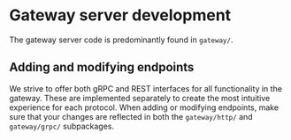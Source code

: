 # Gateway server development

The gateway server code is predominantly found in `gateway/`. 

## Adding and modifying endpoints

We strive to offer both gRPC and REST interfaces for all functionality in the gateway. These are implemented separately to create the most intuitive experience for each protocol. When adding or modifying endpoints, make sure that your changes are reflected in both the `gateway/http/` and `gateway/grpc/` subpackages. 
